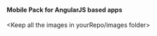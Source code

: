 #### Mobile Pack for AngularJS based apps

<add some images or icons here>

<Keep all the images in yourRepo/images folder>

<Add description here>
	

<List and add highlights about each of the sample apps here>